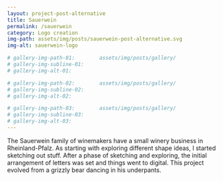 ```yaml
---
layout: project-post-alternative
title: Sauerwein
permalink: /sauerwein
category: Logo creation
img-path: assets/img/posts/sauerwein-post-alternative.svg
img-alt: sauerwein-logo

# gallery-img-path-01:        assets/img/posts/gallery/
# gallery-img-subline-01:     
# gallery-img-alt-01:         

# gallery-img-path-02:        assets/img/posts/gallery/
# gallery-img-subline-02:     
# gallery-img-alt-02:         

# gallery-img-path-03:        assets/img/posts/gallery/
# gallery-img-subline-03:     
# gallery-img-alt-03:         
---
```


The Sauerwein family of winemakers have a small winery business in Rheinland-Pfalz. As starting with exploring different shape ideas, I started sketching out stuff. After a phase of sketching and exploring, the initial arrangement of letters was set and things went to digital. This project evolved from a grizzly bear dancing in his underpants.